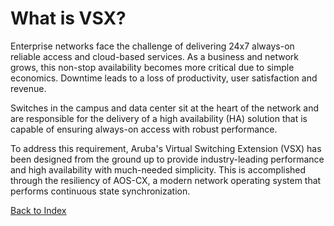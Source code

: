 # What is VSX?

Enterprise networks face the challenge of delivering 24x7 always-on reliable access and cloud-based services. As a business and network grows, this non-stop availability becomes more critical due to simple economics. Downtime leads to a loss of productivity, user satisfaction and revenue.

Switches in the campus and data center sit at the heart of the network and are responsible for the delivery of a high availability (HA) solution that is capable of ensuring always-on access with robust performance.

To address this requirement, Aruba's Virtual Switching Extension (VSX) has been designed from the ground up to provide industry-leading performance and high availability with much-needed simplicity. This is accomplished through the resiliency of AOS-CX, a modern network operating system that performs continuous state synchronization.

[Back to Index](../index.md)

